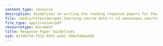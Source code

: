 ```yaml
---
content_type: resource
description: Guidelines on writing the reading response papers for the course.
file: /media/https%3A/open-learning-course-data-rc.s3.amazonaws.com/sts-036-technology-and-nature-in-american-history-spring-2008/017dbffd75320591aeb2798af446a56b_response_guide.pdf
file_type: application/pdf
resourcetype: Document
title: Response Paper Guidelines
uid: 017dbffd-7532-0591-aeb2-798af446a56b
---
```

